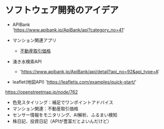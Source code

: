 # ソフトウェア開発のアイデア

* APIBank  
'https://www.apibank.jp/ApiBank/api?category_no=41'


* マンション関連アプリ
    * [不動産取引価格](https://opendata.resas-portal.go.jp/docs/api/v1/townPlanning/estateTransaction/bar.html)

* 湧き水検索API
    * 'https://www.apibank.jp/ApiBank/api/detail?api_no=92&api_type=A'

* leaflet(地図API)
'https://leafletjs.com/examples/quick-start/'

https://openstreetmap.jp/node/762

* 色見スタイリング：補足でワンポイントアドバイス
* マンション関連：不動産取引価格
* センサー情報をモニタリング、AI解析、ふるまい検知
* 株日記、投資日記（APIが豊富だとよいんだけど）